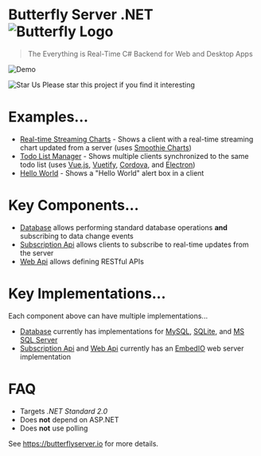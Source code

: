 # Butterfly Server .NET ![Butterfly Logo](https://raw.githubusercontent.com/firesharkstudios/butterfly-server-dotnet/master/img/logo-40x40.png) 

> The Everything is Real-Time C# Backend for Web and Desktop Apps

![Demo](https://raw.githubusercontent.com/firesharkstudios/butterfly-server-dotnet/master/img/simple-chat-demo.gif) 

![Star Us](https://raw.githubusercontent.com/firesharkstudios/butterfly-server-dotnet/master/img/yellow-star-16x16.png) Please star this project if you find it interesting

# Examples...

- [Real-time Streaming Charts](https://github.com/firesharkstudios/butterfly-server-dotnet/tree/master/Butterfly.Example.RealtimeStreamingChart) - Shows a client with a real-time streaming chart updated from a server (uses [Smoothie Charts](http://smoothiecharts.org/))
- [Todo List Manager](https://github.com/firesharkstudios/butterfly-server-dotnet/tree/master/Butterfly.Example.Todo) - Shows multiple clients synchronized to the same todo list (uses [Vue.js](https://vuejs.org/), [Vuetify](https://vuetifyjs.com), [Cordova](https://cordova.apache.org/), and [Electron](https://electronjs.org/))
- [Hello World](https://github.com/firesharkstudios/butterfly-server-dotnet/tree/master/Butterfly.Example.HelloWorld) - Shows a "Hello World" alert box in a client

# Key Components...

- [Database](https://butterflyserver.io/#/?id=accessing-a-database) allows performing standard database operations **and** subscribing to data change events
- [Subscription Api](https://butterflyserver.io/#/?id=creating-a-subscription-api) allows clients to subscribe to real-time updates from the server
- [Web Api](https://butterflyserver.io/#/?id=creating-a-web-api) allows defining RESTful APIs

# Key Implementations...

Each component above can have multiple implementations...

- [Database](https://butterflyserver.io/#/?id=accessing-a-database) currently has implementations for [MySQL](https://butterflyserver.io/#/?id=using-mysql), [SQLite](https://butterflyserver.io/#/?id=using-sqlite), and [MS SQL Server](https://butterflyserver.io/#/?id=using-ms-sql-server)
- [Subscription Api](https://butterflyserver.io/#/?id=creating-a-subscription-api) and [Web Api](https://butterflyserver.io/#/?id=creating-a-web-api) currently has an [EmbedIO](https://butterflyserver.io/#/?id=using-embedio) web server implementation

# FAQ

- Targets *.NET Standard 2.0*
- Does **not** depend on ASP.NET
- Does **not** use polling

See https://butterflyserver.io for more details.
